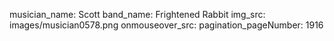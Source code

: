 musician_name: Scott
band_name: Frightened Rabbit
img_src: images/musician0578.png
onmouseover_src: 
pagination_pageNumber: 1916